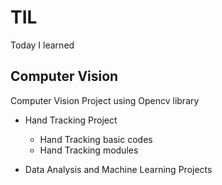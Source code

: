 # TIL
Today I learned


## Computer Vision

Computer Vision Project using Opencv library

* Hand Tracking Project
  * Hand Tracking basic codes
  * Hand Tracking modules

* Data Analysis and Machine Learning Projects
